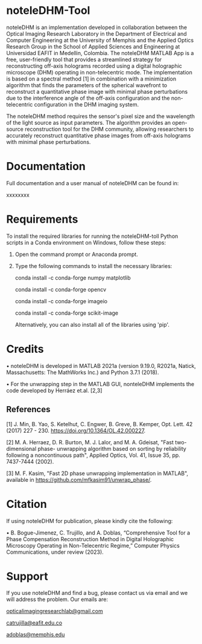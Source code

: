 # noteleDHM-Tool

noteleDHM is an implementation developed in collaboration between the Optical Imaging Research Laboratory in the Department of Electrical and Computer Engineering at the University of Memphis and the Applied Optics Research Group in the School of Applied Sciences and Engineering at Universidad EAFIT in Medellin, Colombia. The noteleDHM MATLAB App is a free, user-friendly tool that provides a streamlined strategy for reconstructing off-axis holograms recorded using a digital holographic microscope (DHM) operating in non-telecentric mode. The implementation is based on a spectral method [1] in combination with a minimization algorithm that finds the parameters of the spherical wavefront to reconstruct a quantitative phase image with minimal phase perturbations due to the interference angle of the off-axis configuration and the non-telecentric configuration in the DHM imaging system.


The noteleDHM method requires the sensor's pixel size and the wavelength of the light source as input parameters. The algorithm provides an open-source reconstruction tool for the DHM community, allowing researchers to accurately reconstruct quantitative phase images from off-axis holograms with minimal phase perturbations.

# Documentation

Full documentation and a user manual of noteleDHM can be found in:

xxxxxxxx

# Requirements

To install the required libraries for running the noteleDHM-toll Python scripts in a Conda environment on Windows, follow these steps:

1. Open the command prompt or Anaconda prompt.
  
2. Type the following commands to install the necessary libraries:

    conda install -c conda-forge numpy matplotlib

    conda install -c conda-forge opencv

    conda install -c conda-forge imageio

    conda install -c conda-forge scikit-image

    Alternatively, you can also install all of the libraries using 'pip'.

# Credits

•	noteleDHM is developed in MATLAB 2021a (version 9.19.0, R2021a, Natick, Massachusetts: The MathWorks Inc.) and Python 3.7.1 (2018).

•	For the unwrapping step in the MATLAB GUI, nonteleDHM implements the code developed by Herráez et.al. [2,3]

## References 

[1] J. Min, B. Yao, S. Ketelhut, C. Engwer, B. Greve, B. Kemper, Opt. Lett. 42 (2017) 227 - 230. https://doi.org/10.1364/OL.42.000227.

[2] M. A. Herraez, D. R. Burton, M. J. Lalor, and M. A. Gdeisat, "Fast two-dimensional phase-  unwrapping algorithm based on sorting by reliability following a noncontinuous path", Applied Optics, Vol. 41, Issue 35, pp. 7437-7444 (2002).

[3] M. F. Kasim, "Fast 2D phase unwrapping implementation in MATLAB", available in https://github.com/mfkasim91/unwrap_phase/.

# Citation

If using noteleDHM for publication, please kindly cite the following:

•	B. Bogue-Jimenez, C. Trujillo, and A. Doblas, “Comprehensive Tool for a Phase Compensation Reconstruction Method in Digital Holographic Microscopy Operating in Non-Telecentric Regime,” Computer Physics Communications, under review (2023).

# Support

If you use noteleDHM and find a bug, please contact us via email and we will address the problem. Our emails are:

opticalimagingresearchlab@gmail.com

catrujilla@eafit.edu.co

adoblas@memphis.edu


